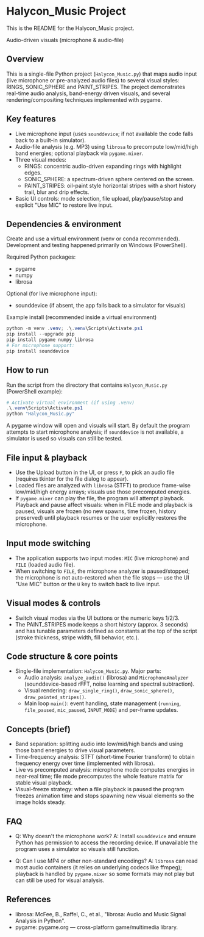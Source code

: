 # Halycon_Music Project

This is the README for the Halycon_Music project.

Audio-driven visuals (microphone & audio-file)

Overview
--------
This is a single-file Python project (`Halycon_Music.py`) that maps audio input (live microphone or pre-analyzed audio files) to several visual styles: RINGS, SONIC_SPHERE and PAINT_STRIPES. The project demonstrates real-time audio analysis, band-energy driven visuals, and several rendering/compositing techniques implemented with pygame.

Key features
------------
- Live microphone input (uses `sounddevice`; if not available the code falls back to a built-in simulator).
- Audio-file analysis (e.g. MP3) using `librosa` to precompute low/mid/high band energies; optional playback via `pygame.mixer`.
- Three visual modes:
  - RINGS: concentric audio-driven expanding rings with highlight edges.
  - SONIC_SPHERE: a spectrum-driven sphere centered on the screen.
  - PAINT_STRIPES: oil-paint style horizontal stripes with a short history trail, blur and drip effects.
- Basic UI controls: mode selection, file upload, play/pause/stop and explicit "Use MIC" to restore live input.

Dependencies & environment
-------------------------
Create and use a virtual environment (venv or conda recommended). Development and testing happened primarily on Windows (PowerShell).

Required Python packages:
- pygame
- numpy
- librosa

Optional (for live microphone input):
- sounddevice  (if absent, the app falls back to a simulator for visuals)

Example install (recommended inside a virtual environment)
```powershell
python -m venv .venv; .\.venv\Scripts\Activate.ps1
pip install --upgrade pip
pip install pygame numpy librosa
# For microphone support:
pip install sounddevice
```

How to run
----------
Run the script from the directory that contains `Halycon_Music.py` (PowerShell example):
```powershell
# Activate virtual environment (if using .venv)
.\.venv\Scripts\Activate.ps1
python "Halycon_Music.py"
```
A pygame window will open and visuals will start. By default the program attempts to start microphone analysis; if `sounddevice` is not available, a simulator is used so visuals can still be tested.

File input & playback
---------------------
- Use the Upload button in the UI, or press `F`, to pick an audio file (requires tkinter for the file dialog to appear).
- Loaded files are analyzed with `librosa` (STFT) to produce frame-wise low/mid/high energy arrays; visuals use those precomputed energies.
- If `pygame.mixer` can play the file, the program will attempt playback. Playback and pause affect visuals: when in FILE mode and playback is paused, visuals are frozen (no new spawns, time frozen, history preserved) until playback resumes or the user explicitly restores the microphone.

Input mode switching
--------------------
- The application supports two input modes: `MIC` (live microphone) and `FILE` (loaded audio file).
- When switching to `FILE`, the microphone analyzer is paused/stopped; the microphone is not auto-restored when the file stops — use the UI "Use MIC" button or the `U` key to switch back to live input.

Visual modes & controls
----------------------
- Switch visual modes via the UI buttons or the numeric keys 1/2/3.
- The PAINT_STRIPES mode keeps a short history (approx. 3 seconds) and has tunable parameters defined as constants at the top of the script (stroke thickness, stripe width, fill behavior, etc.).

Code structure & core points
--------------------------
- Single-file implementation: `Halycon_Music.py`. Major parts:
  - Audio analysis: `analyze_audio()` (librosa) and `MicrophoneAnalyzer` (sounddevice-based rFFT, noise learning and spectral subtraction).
  - Visual rendering: `draw_single_ring()`, `draw_sonic_sphere()`, `draw_painted_stripes()`.
  - Main loop `main()`: event handling, state management (`running`, `file_paused`, `mic_paused`, `INPUT_MODE`) and per-frame updates.

Concepts (brief)
----------------
- Band separation: splitting audio into low/mid/high bands and using those band energies to drive visual parameters.
- Time-frequency analysis: STFT (short-time Fourier transform) to obtain frequency energy over time (implemented with librosa).
- Live vs precomputed analysis: microphone mode computes energies in near-real time; file mode precomputes the whole feature matrix for stable visual playback.
- Visual-freeze strategy: when a file playback is paused the program freezes animation time and stops spawning new visual elements so the image holds steady.

FAQ
---
- Q: Why doesn't the microphone work?
  A: Install `sounddevice` and ensure Python has permission to access the recording device. If unavailable the program uses a simulator so visuals still function.

- Q: Can I use MP4 or other non-standard encodings?
  A: `librosa` can read most audio containers (it relies on underlying codecs like ffmpeg); playback is handled by `pygame.mixer` so some formats may not play but can still be used for visual analysis.

References
----------
- librosa: McFee, B., Raffel, C., et al., "librosa: Audio and Music Signal Analysis in Python".
- pygame: pygame.org — cross-platform game/multimedia library.
